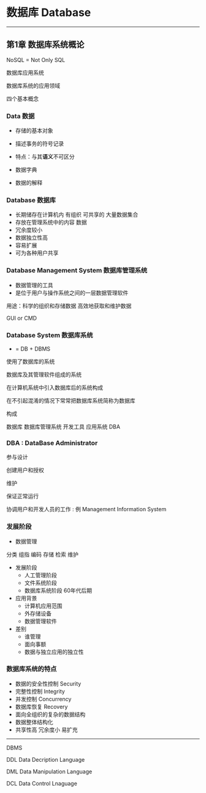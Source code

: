 # 数据库 Database

---

## 第1章 数据库系统概论

NoSQL = Not Only SQL

数据库应用系统



数据库系统的应用领域

四个基本概念

### Data 数据

- 存储的基本对象
- 描述事务的符号记录
- 特点：与其**语义**不可区分



- 数据字典
- 数据的解释	

### Database 数据库

- 长期储存在计算机内 有组织 可共享的 大量数据集合
- 存放在管理系统中的内容 数据
- 冗余度较小
- 数据独立性高
- 容易扩展
- 可为各种用户共享

### Database Management System 数据库管理系统

- 数据管理的工具
- 是位于用户与操作系统之间的一层数据管理软件



用途：科学的组织和存储数据 高效地获取和维护数据

GUI or CMD

### Database System 数据库系统

+ = DB + DBMS



使用了数据库的系统

数据库及其管理软件组成的系统

在计算机系统中引入数据库后的系统构成

在不引起混淆的情况下常常把数据库系统简称为数据库



构成

数据库 数据库管理系统 开发工具 应用系统 DBA



### DBA : DataBase Administrator

参与设计

创建用户和授权

维护

保证正常运行

协调用户和开发人员的工作 : 例 Management Information System



### 发展阶段

- 数据管理

分类 组指 编码 存储 检索 维护

- 发展阶段
  - 人工管理阶段
  - 文件系统阶段
  - 数据库系统阶段 60年代后期
- 应用背景
  - 计算机应用范围
  - 外存储设备
  - 数据管理软件
- 差别
  - 谁管理
  - 面向事额
  - 数据与独立应用的独立性



### 数据库系统的特点

- 数据的安全性控制 Security
- 完整性控制 Integrity
- 并发控制 Concurrency
- 数据库恢复 Recovery
- 面向全组织的复杂的数据结构
- 数据整体结构化
- 共享性高 冗余度小 易扩充

---

DBMS



DDL Data Decription Language

DML Data Manipulation Language

DCL Data Control Lnaguage



















